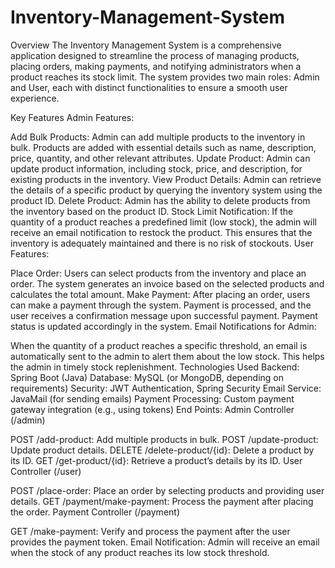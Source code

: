 # Inventory-Management-System
Overview
The Inventory Management System is a comprehensive application designed to streamline the process of managing products, placing orders, making payments, and notifying administrators when a product reaches its stock limit. The system provides two main roles: Admin and User, each with distinct functionalities to ensure a smooth user experience.

Key Features
Admin Features:

Add Bulk Products: Admin can add multiple products to the inventory in bulk. Products are added with essential details such as name, description, price, quantity, and other relevant attributes.
Update Product: Admin can update product information, including stock, price, and description, for existing products in the inventory.
View Product Details: Admin can retrieve the details of a specific product by querying the inventory system using the product ID.
Delete Product: Admin has the ability to delete products from the inventory based on the product ID.
Stock Limit Notification: If the quantity of a product reaches a predefined limit (low stock), the admin will receive an email notification to restock the product. This ensures that the inventory is adequately maintained and there is no risk of stockouts.
User Features:

Place Order: Users can select products from the inventory and place an order. The system generates an invoice based on the selected products and calculates the total amount.
Make Payment: After placing an order, users can make a payment through the system. Payment is processed, and the user receives a confirmation message upon successful payment. Payment status is updated accordingly in the system.
Email Notifications for Admin:

When the quantity of a product reaches a specific threshold, an email is automatically sent to the admin to alert them about the low stock. This helps the admin in timely stock replenishment.
Technologies Used
Backend: Spring Boot (Java)
Database: MySQL (or MongoDB, depending on requirements)
Security: JWT Authentication, Spring Security
Email Service: JavaMail (for sending emails)
Payment Processing: Custom payment gateway integration (e.g., using tokens)
End Points:
Admin Controller (/admin)

POST /add-product: Add multiple products in bulk.
POST /update-product: Update product details.
DELETE /delete-product/{id}: Delete a product by its ID.
GET /get-product/{id}: Retrieve a product’s details by its ID.
User Controller (/user)

POST /place-order: Place an order by selecting products and providing user details.
GET /payment/make-payment: Process the payment after placing the order.
Payment Controller (/payment)

GET /make-payment: Verify and process the payment after the user provides the payment token.
Email Notification: Admin will receive an email when the stock of any product reaches its low stock threshold.
